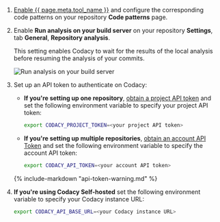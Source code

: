 <!--instructions-start-->
1.  [Enable {{ page.meta.tool_name }}](../../repositories-configure/configuring-code-patterns.md) and configure the corresponding code patterns on your repository **Code patterns** page.

1.  Enable **Run analysis on your build server** on your repository **Settings**, tab **General**, **Repository analysis**.

    This setting enables Codacy to wait for the results of the local analysis before resuming the analysis of your commits.

    ![Run analysis on your build server](images/run-analysis-through-build-server.png)

1.  Set up an API token to authenticate on Codacy:

    -   **If you're setting up one repository**, [obtain a project API token](../../codacy-api/api-tokens.md#project-api-tokens) and set the following environment variable to specify your project API token:

        ```bash
        export CODACY_PROJECT_TOKEN=<your project API token>
        ```

    -   **If you're setting up multiple repositories**, [obtain an account API Token](../../codacy-api/api-tokens.md#account-api-tokens) and set the following environment variable to specify the account API token:

        ```bash
        export CODACY_API_TOKEN=<your account API token>
        ```

    {% include-markdown "api-token-warning.md" %}

1.  **If you're using Codacy Self-hosted** set the following environment variable to specify your Codacy instance URL:

    ```bash
    export CODACY_API_BASE_URL=<your Codacy instance URL>
    ```
<!--instructions-end-->

